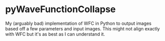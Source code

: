 # pyWaveFunctionCollapse
My (arguably bad) implementation of WFC in Python to output images based off a few parameters and input images.  This might not align exactly with WFC but it's as best as I can understand it.

